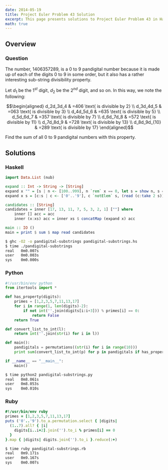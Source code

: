```yaml
---
date: 2014-05-19
title: Project Euler Problem 43 Solution
excerpt: This page presents solutions to Project Euler Problem 43 in Haskell, Python and Ruby.
math: true
---
```



## Overview


### Question

The number, 1406357289, is a 0 to 9 pandigital number because it is made
up of each of the digits 0 to 9 in some order, but it also has a rather
interesting sub-string divisibility property.

Let $d_1$ be the $1^{st}$ digit, $d_2$ be the $2^{nd}$ digit, and so on.
In this way, we note the following:

$$\begin{aligned}
d_2d_3d_4 & =406 \text{ is divisible by 2} \\
d_3d_4d_5 & =063 \text{ is divisible by 3} \\
d_4d_5d_6 & =635 \text{ is divisible by 5} \\
d_5d_6d_7 & =357 \text{ is divisible by 7} \\
d_6d_7d_8 & =572 \text{ is divisible by 11} \\
d_7d_8d_9 & =728 \text{ is divisible by 13} \\
d_8d_9d_{10} & =289 \text{ is divisible by 17}
\end{aligned}$$

Find the sum of all 0 to 9 pandigital numbers with this property.






## Solutions

### Haskell

```haskell
import Data.List (nub)

expand :: Int -> String -> [String]
expand x "" = [s | n <- [100..999], n `rem` x == 0, let s = show n, s == nub s]
expand x s = [c:s | c <- ['0'..'9'], c `notElem` s, (read (c:take 2 s)) `rem` x == 0]

candidates :: [String]
candidates = inner [17, 13, 11, 7, 5, 3, 2, 1] [""] where
    inner [] acc = acc
    inner (x:xs) acc = inner xs $ concatMap (expand x) acc

main :: IO ()
main = print $ sum $ map read candidates
```


```bash
$ ghc -O2 -o pandigital-substrings pandigital-substrings.hs
$ time ./pandigital-substrings
real   0m0.007s
user   0m0.003s
sys    0m0.000s
```



### Python

```python
#!/usr/bin/env python
from itertools import *

def has_property(digits):
    primes = [1,2,3,5,7,11,13,17]
    for i in range(1, len(digits)-2):
        if not int(''.join(digits[i:i+3])) % primes[i] == 0:
            return False
    return True 

def convert_list_to_int(l):
    return int(''.join(str(i) for i in l))

def main():
    pandigitals = permutations((str(i) for i in range(10)))
    print sum(convert_list_to_int(p) for p in pandigitals if has_property(p))

if __name__ == "__main__":
    main()
```


```bash
$ time python2 pandigital-substrings.py
real   0m8.061s
user   0m8.053s
sys    0m0.010s
```



### Ruby

```ruby
#!/usr/bin/env ruby
primes = [1,2,3,5,7,11,13,17]
puts ('0'..'9').to_a.permutation.select { |digits| 
  (1..7).all? { |i|
    digits[i..i+2].join('').to_i % primes[i] == 0
  }
}.map { |digits| digits.join('').to_i }.reduce(:+)
```


```bash
$ time ruby pandigital-substrings.rb
real   0m9.171s
user   0m9.167s
sys    0m0.007s
```


